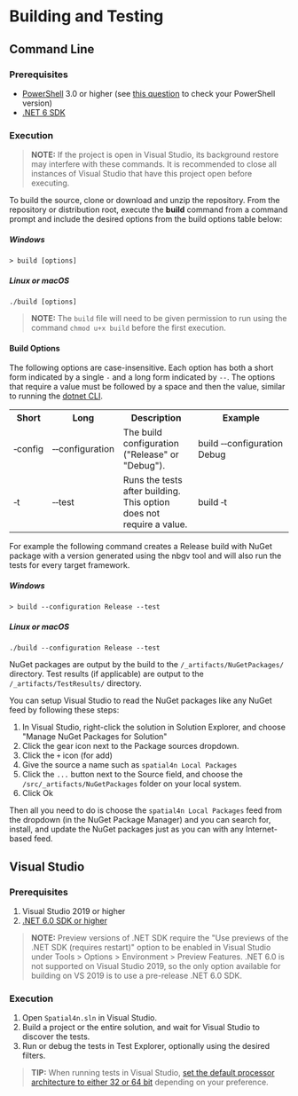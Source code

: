 # Building and Testing

## Command Line

### Prerequisites

- [PowerShell](https://docs.microsoft.com/en-us/powershell/scripting/install/installing-powershell) 3.0 or higher (see [this question](http://stackoverflow.com/questions/1825585/determine-installed-powershell-version) to check your PowerShell version)
- [.NET 6 SDK](https://dotnet.microsoft.com/en-us/download/dotnet/6.0)

### Execution

> **NOTE:** If the project is open in Visual Studio, its background restore may interfere with these commands. It is recommended to close all instances of Visual Studio that have this project open before executing.

To build the source, clone or download and unzip the repository. From the repository or distribution root, execute the **build** command from a command prompt and include the desired options from the build options table below:

##### Windows

```
> build [options]
```

##### Linux or macOS

```
./build [options]
```

> **NOTE:** The `build` file will need to be given permission to run using the command `chmod u+x build` before the first execution.

#### Build Options

The following options are case-insensitive. Each option has both a short form indicated by a single `-` and a long form indicated by `--`. The options that require a value must be followed by a space and then the value, similar to running the [dotnet CLI](https://docs.microsoft.com/en-us/dotnet/core/tools/).

<table>
    <tr>
        <th>Short</th>
        <th>Long</th>
        <th>Description</th>
        <th>Example</th>
    </tr>
    <tr>
        <td>&#8209;config</td>
        <td>&#8209;&#8209;configuration</td>
        <td>The build configuration ("Release" or "Debug").</td>
        <td>build&nbsp;&#8209;&#8209;configuration Debug</td>
    </tr>
    <tr>
        <td>&#8209;t</td>
        <td>&#8209;&#8209;test</td>
        <td>Runs the tests after building. This option does not require a value.</td>
        <td>build&nbsp;&#8209;t</td>
    </tr>
</table>

For example the following command creates a Release build with NuGet package with a version generated using the nbgv tool and will also run the tests for every target framework.

##### Windows

```
> build --configuration Release --test
```

##### Linux or macOS

```
./build --configuration Release --test
```

NuGet packages are output by the build to the `/_artifacts/NuGetPackages/` directory. Test results (if applicable) are output to the `/_artifacts/TestResults/` directory.

You can setup Visual Studio to read the NuGet packages like any NuGet feed by following these steps:

1. In Visual Studio, right-click the solution in Solution Explorer, and choose "Manage NuGet Packages for Solution"
2. Click the gear icon next to the Package sources dropdown.
3. Click the `+` icon (for add)
4. Give the source a name such as `spatial4n Local Packages`
5. Click the `...` button next to the Source field, and choose the `/src/_artifacts/NuGetPackages` folder on your local system.
6. Click Ok

Then all you need to do is choose the `spatial4n Local Packages` feed from the dropdown (in the NuGet Package Manager) and you can search for, install, and update the NuGet packages just as you can with any Internet-based feed.

## Visual Studio

### Prerequisites

1. Visual Studio 2019 or higher
2. [.NET 6.0 SDK or higher](https://dotnet.microsoft.com/download/visual-studio-sdks)

> **NOTE:** Preview versions of .NET SDK require the "Use previews of the .NET SDK (requires restart)" option to be enabled in Visual Studio under Tools > Options > Environment > Preview Features. .NET 6.0 is not supported on Visual Studio 2019, so the only option available for building on VS 2019 is to use a pre-release .NET 6.0 SDK.

### Execution

1. Open `Spatial4n.sln` in Visual Studio.
2. Build a project or the entire solution, and wait for Visual Studio to discover the tests.
3. Run or debug the tests in Test Explorer, optionally using the desired filters.

> **TIP:** When running tests in Visual Studio, [set the default processor architecture to either 32 or 64 bit](https://stackoverflow.com/a/45946727) depending on your preference.
